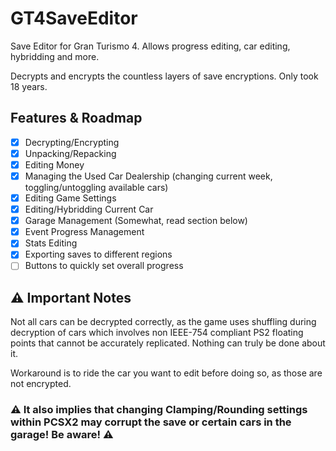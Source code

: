# GT4SaveEditor

Save Editor for Gran Turismo 4. Allows progress editing, car editing, hybridding and more.

Decrypts and encrypts the countless layers of save encryptions. Only took 18 years.

## Features & Roadmap

- [x] Decrypting/Encrypting
- [x] Unpacking/Repacking
- [x] Editing Money
- [x] Managing the Used Car Dealership (changing current week, toggling/untoggling available cars)
- [x] Editing Game Settings
- [x] Editing/Hybridding Current Car
- [x] Garage Management (Somewhat, read section below)
- [x] Event Progress Management
- [x] Stats Editing
- [x] Exporting saves to different regions
- [ ] Buttons to quickly set overall progress

## ⚠️ Important Notes

Not all cars can be decrypted correctly, as the game uses shuffling during decryption of cars which involves non IEEE-754 compliant PS2 floating points that cannot be accurately replicated. Nothing can truly be done about it. 

Workaround is to ride the car you want to edit before doing so, as those are not encrypted.

### ⚠️ It also implies that changing Clamping/Rounding settings within PCSX2 may corrupt the save or certain cars in the garage! Be aware! ⚠️ 
